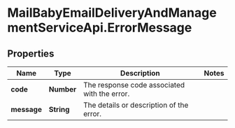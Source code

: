 # MailBabyEmailDeliveryAndManagementServiceApi.ErrorMessage

## Properties
Name | Type | Description | Notes
------------ | ------------- | ------------- | -------------
**code** | **Number** | The response code associated with the error. | 
**message** | **String** | The details or description of the error. | 
